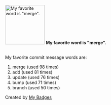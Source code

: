 <img src="https://my-badges.github.io/my-badges/favorite-word.png" alt="My favorite word is &quot;merge&quot;." title="My favorite word is &quot;merge&quot;." width="128">
<strong>My favorite word is &quot;merge&quot;.</strong>
<br><br>

My favorite commit message words are:

1. merge (used 98 times)
2. add (used 81 times)
3. update (used 76 times)
4. bump (used 71 times)
5. branch (used 50 times)


Created by <a href="https://github.com/my-badges/my-badges">My Badges</a>